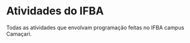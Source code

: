 # Atividades do IFBA
 
 Todas as atividades que envolvam programação feitas no IFBA campus Camaçari.
